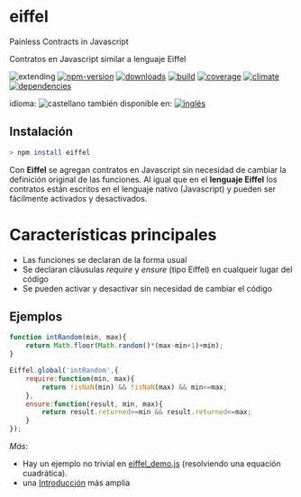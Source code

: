 <!-- multilang from README.md




NO MODIFIQUE ESTE ARCHIVO. FUE GENERADO AUTOMÁTICAMENTE POR multilang.js




-->
# eiffel
Painless Contracts in Javascript



Contratos en Javascript similar a lenguaje Eiffel


<!-- cucardas -->
![extending](https://img.shields.io/badge/stability-extending-orange.svg)
[![npm-version](https://img.shields.io/npm/v/eiffel.svg)](https://npmjs.org/package/eiffel)
[![downloads](https://img.shields.io/npm/dm/eiffel.svg)](https://npmjs.org/package/eiffel)
[![build](https://img.shields.io/travis/emilioplatzer/eiffel/master.svg)](https://travis-ci.org/emilioplatzer/eiffel)
[![coverage](https://img.shields.io/coveralls/emilioplatzer/eiffel/master.svg)](https://coveralls.io/r/emilioplatzer/eiffel)
[![climate](https://img.shields.io/codeclimate/github/emilioplatzer/eiffel.svg)](https://codeclimate.com/github/emilioplatzer/eiffel)
[![dependencies](https://img.shields.io/david/emilioplatzer/eiffel.svg)](https://david-dm.org/emilioplatzer/eiffel)

<!--multilang buttons-->

idioma: ![castellano](https://raw.githubusercontent.com/codenautas/multilang/master/img/lang-es.png)
también disponible en:
[![inglés](https://raw.githubusercontent.com/codenautas/multilang/master/img/lang-en.png)](README.md)


## Instalación


```sh
> npm install eiffel
```


Con **Eiffel** se agregan contratos en Javascript sin necesidad de cambiar la definición original de las funciones.
Al igual que en el **lenguaje Eiffel** los contratos están escritos en el lenguaje nativo (Javascript)
y pueden ser fácilmente activados y desactivados. 

# Características principales
 * Las funciones se declaran de la forma usual
 * Se declaran cláusulas *require* y *ensure* (tipo Eiffel) en cualqueir lugar del código
 * Se pueden activar y desactivar sin necesidad de cambiar el código

## Ejemplos


```js
function intRandom(min, max){
    return Math.floor(Math.random()*(max-min+1)+min);
}

Eiffel.global('intRandom',{
    require:function(min, max){
        return !isNaN(min) && !isNaN(max) && min<=max;
    },
    ensure:function(result, min, max){
        return result.returned>=min && result.returned<=max;
    }
});
```


*Más*: 
  * Hay un ejemplo no trivial en [eiffel_demo.js](example/eiffel_demo.js) (resolviendo una equación cuadrática). 
  * una [Introducción](doc/introduccion.md) más amplia

